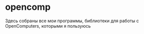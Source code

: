 # opencomp
Здесь собраны все мои программы, библиотеки для работы с OpenComputers, которыми я пользуюсь
